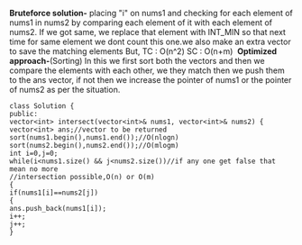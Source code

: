 **Bruteforce solution-**
placing "i" on nums1 and checking for each element of nums1 in nums2 by comparing each element of it with each element of nums2. If we got same, we replace that element with INT_MIN so that next time for same element we dont count this one.we also make an extra vector to save the matching elements
But, TC : O(n^2) SC : O(n+m)
​
**Optimized approach-**(Sorting)
In this we first sort both the vectors and then we compare the elements with each other, we they match then we push them to the  ans vector, if not then we increase the pointer of nums1 or the pointer of nums2 as per the situation.
```
class Solution {
public:
vector<int> intersect(vector<int>& nums1, vector<int>& nums2) {
vector<int> ans;//vector to be returned
sort(nums1.begin(),nums1.end());//O(nlogn)
sort(nums2.begin(),nums2.end());//O(mlogm)
int i=0,j=0;
while(i<nums1.size() && j<nums2.size())//if any one get false that mean no more                                                     //intersection possible,O(n) or O(m)
{
if(nums1[i]==nums2[j])
{
ans.push_back(nums1[i]);
i++;
j++;
}